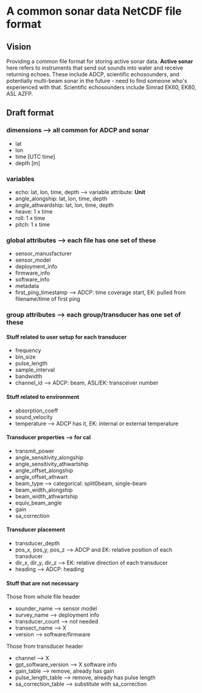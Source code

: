 # A common sonar data NetCDF file format

## Vision
Providing a common file format for storing active sonar data. **Active sonar** here refers to instruments that send out sounds into water and receive returning echoes. These include ADCP, scientific echosounders, and potentially multi-beam sonar in the future - need to find someone who's experienced with that. Scientific echosounders include Simrad EK60, EK80, ASL AZFP.

## Draft format
### dimensions --> all common for ADCP and sonar
- lat
- lon
- time [UTC time]
- depth [m]

### variables
- echo: lat, lon, time, depth  --> variable attribute: **Unit**
- angle_alongship: lat, lon, time, depth
- angle_athwardship: lat, lon, time, depth
- heave: 1 x time
- roll: 1 x time
- pitch: 1 x time

### global attributes --> each file has one set of these
- sensor_manusfacturer
- sensor_model
- deployment_info
- firmware_info
- software_info
- metadata
- first_ping_timestamp  --> ADCP: time coverage start, EK: pulled from filename/time of first ping


### group attributes --> each group/transducer has one set of these

#### Stuff related to user setup for each transducer
- frequency
- bin_size
- pulse_length
- sample_interval
- bandwidth
- channel_id    --> ADCP: beam, ASL/EK: transceiver number

#### Stuff related to environment
- absorption_coeff
- sound_velocity
- temperature             --> ADCP has it, EK: internal or external temperature

#### Transducer properties --> for cal
- transmit_power
- angle_sensitivity_alongship
- angle_sensitivity_athwartship
- angle_offset_alongship
- angle_offset_athwart
- beam_type               --> categorical: split0beam, single-beam
- beam_width_alongship
- beam_width_athwartship
- equiv_beam_angle
- gain
- sa_correction

#### Transducer placement
- transducer_depth
- pos_x, pos_y, pos_z     --> ADCP and EK: relative position of each transducer
- dir_x, dir_y, dir_z     --> EK: relative direction of each transducer
- heading                 --> ADCP: heading

#### Stuff that are not necessary
Those from whole file header
- sounder_name     --> sensor model
- survey_name      --> deployment info
- transducer_count --> not needed
- transect_name    --> X
- version          --> software/firmware

Those from transducer header
- channel       --> X
- gpt_software_version    --> X software info
- gain_table              --> remove, already has gain
- pulse_length_table      --> remove, already has pulse length
- sa_correction_table     --> substitute with sa_correction
